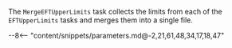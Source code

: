 The `MergeEFTUpperLimits` task collects the limits from each of the `EFTUpperLimits` tasks and merges them into a single file.

<div class="dhi_parameter_table">

--8<-- "content/snippets/parameters.md@-2,21,61,48,34,17,18,47"

</div>
